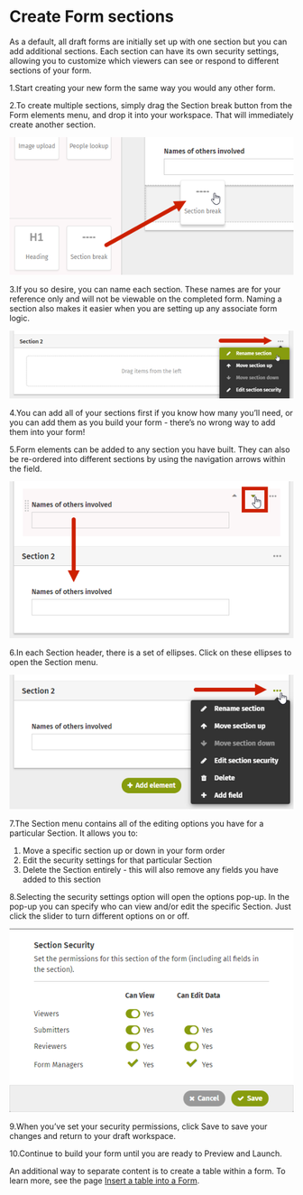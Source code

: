 # Create Form sections



As a default, all draft forms are initially set up with one section but you can add additional sections. Each section can have its own security settings, allowing you to customize which viewers can see or respond to different sections of your form.

1.Start creating your new form the same way you would any other form.

2.To create multiple sections, simply drag the Section break button from the Form elements menu, and drop it into your workspace. That will immediately create another section.

![](../../../.gitbook/assets/1%20%284%29.png)

3.If you so desire, you can name each section. These names are for your reference only and will not be viewable on the completed form. Naming a section also makes it easier when you are setting up any associate form logic.

![](../../../.gitbook/assets/2%20%287%29.png)



4.You can add all of your sections first if you know how many you’ll need, or you can add them as you build your form - there’s no wrong way to add them into your form!

5.Form elements can be added to any section you have built. They can also be re-ordered into different sections by using the navigation arrows within the field.  


![](../../../.gitbook/assets/3%20%288%29.png)

6.In each Section header, there is a set of ellipses. Click on these ellipses to open the Section menu.

![](../../../.gitbook/assets/4.png)



7.The Section menu contains all of the editing options you have for a particular Section. It allows you to:

1. Move a specific section up or down in your form order
2. Edit the security settings for that particular Section
3. Delete the Section entirely - this will also remove any fields you have added to this section

8.Selecting the security settings option will open the options pop-up. In the pop-up you can specify who can view and/or edit the specific Section. Just click the slider to turn different options on or off.  


![](../../../.gitbook/assets/5%20%2814%29.png)



9.When you’ve set your security permissions, click Save to save your changes and return to your draft workspace.

10.Continue to build your form until you are ready to Preview and Launch.

An additional way to separate content is to create a table within a form. To learn more, see the page [Insert a table into a Form](insert-a-table-into-a-form.md).

